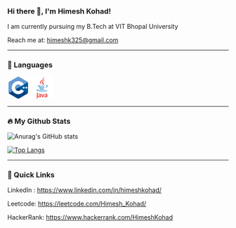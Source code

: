 ### Hi there 👋, I'm Himesh Kohad!

I am currently pursuing my B.Tech at VIT Bhopal University

Reach me at: himeshk325@gmail.com

---

### :book: Languages

<img src="https://github.com/devicons/devicon/blob/master/icons/cplusplus/cplusplus-original.svg" alt="Cplusplus logo"  width="50" height ="50" /> <img src="https://github.com/devicons/devicon/blob/master/icons/java/java-original-wordmark.svg" alt="Cplusplus logo"  width="50" height ="50" />

---

### :fire: My Github Stats 
<!-- <img src="https://komarev.com/ghpvc/?username=HimeshKohad&label=Profile%20views&color=0e75b6&style=flat" alt="HimeshKohad" />
<a href="https://github.com/ryo-ma/github-profile-trophy"><img src="https://github-profile-trophy.vercel.app/?username=HimeshKohad" alt="HimeshKohad" /></a> -->

![Anurag's GitHub stats](https://github-readme-stats.vercel.app/api?username=HimeshKohad&show_icons=true&theme=radical)

[![Top Langs](https://github-readme-stats.vercel.app/api/top-langs/?username=HimeshKohad&layout=compact)](https://github.com/anuraghazra/github-readme-stats)

---

### :link: Quick Links
LinkedIn : https://www.linkedin.com/in/himeshkohad/

Leetcode: https://leetcode.com/Himesh_Kohad/

HackerRank: https://www.hackerrank.com/HimeshKohad


